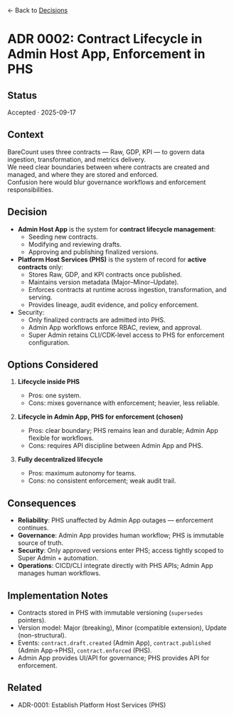 ← Back to [Decisions](decisions-overview.md)

# ADR 0002: Contract Lifecycle in Admin Host App, Enforcement in PHS

## Status
Accepted · 2025-09-17

## Context
BareCount uses three contracts — Raw, GDP, KPI — to govern data ingestion, transformation, and metrics delivery.  
We need clear boundaries between where contracts are created and managed, and where they are stored and enforced.  
Confusion here would blur governance workflows and enforcement responsibilities.

## Decision
- **Admin Host App** is the system for **contract lifecycle management**:  
  - Seeding new contracts.  
  - Modifying and reviewing drafts.  
  - Approving and publishing finalized versions.  
- **Platform Host Services (PHS)** is the system of record for **active contracts** only:  
  - Stores Raw, GDP, and KPI contracts once published.  
  - Maintains version metadata (Major–Minor–Update).  
  - Enforces contracts at runtime across ingestion, transformation, and serving.  
  - Provides lineage, audit evidence, and policy enforcement.  
- Security:  
  - Only finalized contracts are admitted into PHS.  
  - Admin App workflows enforce RBAC, review, and approval.  
  - Super Admin retains CLI/CDK-level access to PHS for enforcement configuration.

## Options Considered
1) **Lifecycle inside PHS**  
   - Pros: one system.  
   - Cons: mixes governance with enforcement; heavier, less reliable.

2) **Lifecycle in Admin App, PHS for enforcement (chosen)**  
   - Pros: clear boundary; PHS remains lean and durable; Admin App flexible for workflows.  
   - Cons: requires API discipline between Admin App and PHS.

3) **Fully decentralized lifecycle**  
   - Pros: maximum autonomy for teams.  
   - Cons: no consistent enforcement; weak audit trail.

## Consequences
- **Reliability**: PHS unaffected by Admin App outages — enforcement continues.  
- **Governance**: Admin App provides human workflow; PHS is immutable source of truth.  
- **Security**: Only approved versions enter PHS; access tightly scoped to Super Admin + automation.  
- **Operations**: CICD/CLI integrate directly with PHS APIs; Admin App manages human workflows.

## Implementation Notes
- Contracts stored in PHS with immutable versioning (`supersedes` pointers).  
- Version model: Major (breaking), Minor (compatible extension), Update (non-structural).  
- Events: `contract.draft.created` (Admin App), `contract.published` (Admin App→PHS), `contract.enforced` (PHS).  
- Admin App provides UI/API for governance; PHS provides API for enforcement.

## Related
- ADR-0001: Establish Platform Host Services (PHS)
